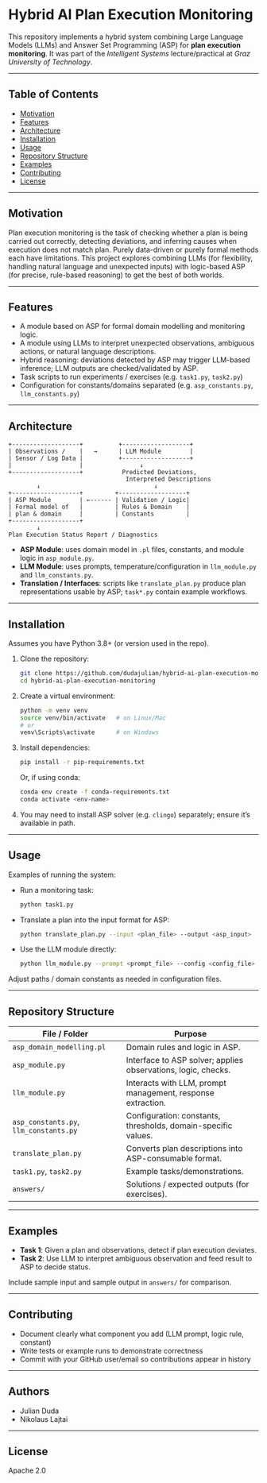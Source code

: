 # Hybrid AI Plan Execution Monitoring

This repository implements a hybrid system combining Large Language Models (LLMs) and Answer Set Programming (ASP) for **plan execution monitoring**. It was part of the *Intelligent Systems* lecture/practical at *Graz University of Technology*.

---

## Table of Contents

* [Motivation](#motivation)
* [Features](#features)
* [Architecture](#architecture)
* [Installation](#installation)
* [Usage](#usage)
* [Repository Structure](#repository-structure)
* [Examples](#examples)
* [Contributing](#contributing)
* [License](#license)

---

## Motivation

Plan execution monitoring is the task of checking whether a plan is being carried out correctly, detecting deviations, and inferring causes when execution does not match plan. Purely data-driven or purely formal methods each have limitations. This project explores combining LLMs (for flexibility, handling natural language and unexpected inputs) with logic-based ASP (for precise, rule-based reasoning) to get the best of both worlds.

---

## Features

* A module based on ASP for formal domain modelling and monitoring logic.
* A module using LLMs to interpret unexpected observations, ambiguous actions, or natural language descriptions.
* Hybrid reasoning: deviations detected by ASP may trigger LLM-based inference; LLM outputs are checked/validated by ASP.
* Task scripts to run experiments / exercises (e.g. `task1.py`, `task2.py`)
* Configuration for constants/domains separated (e.g. `asp_constants.py`, `llm_constants.py`)

---

## Architecture

```
+-------------------+          +-------------------+
| Observations /    |   →      | LLM Module        |
| Sensor / Log Data |          +-------------------+
|                   |                ↓
+-------------------+           Predicted Deviations,
                                 Interpreted Descriptions
        ↓                                ↓
+-------------------+         +-------------------+
| ASP Module        | ←------ | Validation / Logic|
| Formal model of   |         | Rules & Domain    |
| plan & domain     |         | Constants         |
+-------------------+
        ↓
Plan Execution Status Report / Diagnostics
```

* **ASP Module**: uses domain model in `.pl` files, constants, and module logic in `asp_module.py`.
* **LLM Module**: uses prompts, temperature/configuration in `llm_module.py` and `llm_constants.py`.
* **Translation / Interfaces**: scripts like `translate_plan.py` produce plan representations usable by ASP; `task*.py` contain example workflows.

---

## Installation

Assumes you have Python 3.8+ (or version used in the repo).

1. Clone the repository:

   ```bash
   git clone https://github.com/dudajulian/hybrid-ai-plan-execution-monitoring.git
   cd hybrid-ai-plan-execution-monitoring
   ```

2. Create a virtual environment:

   ```bash
   python -m venv venv
   source venv/bin/activate   # on Linux/Mac
   # or
   venv\Scripts\activate      # on Windows
   ```

3. Install dependencies:

   ```bash
   pip install -r pip-requirements.txt
   ```

   Or, if using conda:

   ```bash
   conda env create -f conda-requirements.txt
   conda activate <env-name>
   ```

4. You may need to install ASP solver (e.g. `clingo`) separately; ensure it’s available in path.

---

## Usage

Examples of running the system:

* Run a monitoring task:

  ```bash
  python task1.py
  ```

* Translate a plan into the input format for ASP:

  ```bash
  python translate_plan.py --input <plan_file> --output <asp_input>
  ```

* Use the LLM module directly:

  ```bash
  python llm_module.py --prompt <prompt_file> --config <config_file>
  ```

Adjust paths / domain constants as needed in configuration files.

---

## Repository Structure

| File / Folder                          | Purpose                                                       |
| -------------------------------------- | ------------------------------------------------------------- |
| `asp_domain_modelling.pl`              | Domain rules and logic in ASP.                                |
| `asp_module.py`                        | Interface to ASP solver; applies observations, logic, checks. |
| `llm_module.py`                        | Interacts with LLM, prompt management, response extraction.   |
| `asp_constants.py`, `llm_constants.py` | Configuration: constants, thresholds, domain-specific values. |
| `translate_plan.py`                    | Converts plan descriptions into ASP-consumable format.        |
| `task1.py`, `task2.py`                 | Example tasks/demonstrations.                                 |
| `answers/`                             | Solutions / expected outputs (for exercises).                 |

---

## Examples

* **Task 1**: Given a plan and observations, detect if plan execution deviates.
* **Task 2**: Use LLM to interpret ambiguous observation and feed result to ASP to decide status.

Include sample input and sample output in `answers/` for comparison.

---

## Contributing

* Document clearly what component you add (LLM prompt, logic rule, constant)
* Write tests or example runs to demonstrate correctness
* Commit with your GitHub user/email so contributions appear in history

---

## Authors
- Julian Duda
- Nikolaus Lajtai
  
---

## License

Apache 2.0

